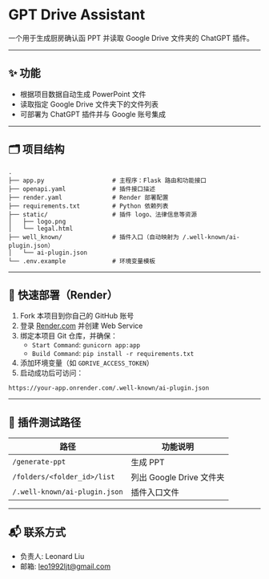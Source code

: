 # GPT Drive Assistant

一个用于生成厨房确认函 PPT 并读取 Google Drive 文件夹的 ChatGPT 插件。

---

## ✨ 功能

- 根据项目数据自动生成 PowerPoint 文件
- 读取指定 Google Drive 文件夹下的文件列表
- 可部署为 ChatGPT 插件并与 Google 账号集成

---

## 🗂️ 项目结构

```
.
├── app.py                   # 主程序：Flask 路由和功能接口
├── openapi.yaml             # 插件接口描述
├── render.yaml              # Render 部署配置
├── requirements.txt         # Python 依赖列表
├── static/                  # 插件 logo、法律信息等资源
│   ├── logo.png
│   └── legal.html
├── well_known/              # 插件入口（自动映射为 /.well-known/ai-plugin.json）
│   └── ai-plugin.json
└── .env.example             # 环境变量模板
```

---

## 🚀 快速部署（Render）

1. Fork 本项目到你自己的 GitHub 账号
2. 登录 [Render.com](https://render.com) 并创建 Web Service
3. 绑定本项目 Git 仓库，并确保：
   - `Start Command`: `gunicorn app:app`
   - `Build Command`: `pip install -r requirements.txt`
4. 添加环境变量（如 `GDRIVE_ACCESS_TOKEN`）
5. 启动成功后可访问：

```
https://your-app.onrender.com/.well-known/ai-plugin.json
```

---

## 📄 插件测试路径

| 路径 | 功能说明 |
|------|----------|
| `/generate-ppt` | 生成 PPT |
| `/folders/<folder_id>/list` | 列出 Google Drive 文件夹 |
| `/.well-known/ai-plugin.json` | 插件入口文件 |

---

## 📬 联系方式

- 负责人: Leonard Liu
- 邮箱: leo1992ljt@gmail.com